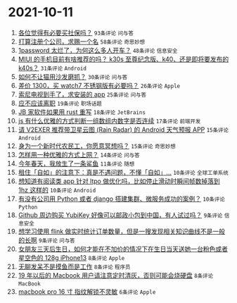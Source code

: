 # 2021-10-11

1. [各位觉得有必要买社保吗？](https://www.v2ex.com/t/806939) `93条评论` `问与答`
1. [打算注册个公司，求赐一个名](https://www.v2ex.com/t/806941) `58条评论` `奇思妙想`
1. [1password 太烂了，为何这么多人开车？](https://www.v2ex.com/t/806965) `48条评论` `信息安全`
1. [MIUI 的手机目前有啥推荐的吗？ k30s 至尊纪念版、k40、还是即将要发布的 k40s？](https://www.v2ex.com/t/806981) `31条评论` `Android`
1. [如何不让猫用沙发磨抓？](https://www.v2ex.com/t/806972) `30条评论` `问与答`
1. [差价 1300，买 watch7 不锈钢版有必要吗？](https://www.v2ex.com/t/806940) `26条评论` `Apple`
1. [索尼电视到手了，求安装的 app](https://www.v2ex.com/t/806933) `25条评论` `问与答`
1. [应不应该离职](https://www.v2ex.com/t/807016) `19条评论` `职场话题`
1. [JB 家软件如果用 rust 重写](https://www.v2ex.com/t/806945) `18条评论` `JetBrains`
1. [js 有什么优雅的方式判断一组数组内数字是否连续](https://www.v2ex.com/t/806938) `17条评论` `前端开发`
1. [请 V2EXER 推荐带卫星云图 (Rain Radar) 的 Android 天气预报 APP](https://www.v2ex.com/t/806969) `15条评论` `Android`
1. [身为一个新时代农民工，你愿意冥想吗？](https://www.v2ex.com/t/806932) `15条评论` `奇思妙想`
1. [怎样用一种优雅的方式上网？](https://www.v2ex.com/t/806944) `14条评论` `问与答`
1. [今年春天，我放生了一条鲨鱼](https://www.v2ex.com/t/806948) `11条评论` `随想`
1. [租住「自如」的注意下：真是不遇问题，不懂「自如」...](https://www.v2ex.com/t/807008) `10条评论` `全球工单系统`
1. [想知道有阅读类 app 针对 ltpo 做优化吗，比如停止滑动时瞬间帧数掉落到 1hz 这样的](https://www.v2ex.com/t/806985) `10条评论` `Android`
1. [有没有公司用 Python 或者 django 搭建集群、微服务成功的案例？](https://www.v2ex.com/t/806949) `10条评论` `Python`
1. [Github 周边购买 YubiKey 好像可以邮政小包到中国，有人试过吗？](https://www.v2ex.com/t/807004) `9条评论` `信息安全`
1. [想学习使用 flink 做实时统计订单数量，但是一搜发现相关知识曲线不是一般的长啊](https://www.v2ex.com/t/806943) `9条评论` `问与答`
1. [女朋友三天后生日，如何才能在不加价的情况下在生日当天送她一台粉色或者星空色的 128g iPhone13](https://www.v2ex.com/t/806983) `8条评论` `Apple`
1. [无聊发呆不是摸鱼而是工作](https://www.v2ex.com/t/806979) `8条评论` `程序员`
1. [19 年以后的 Macbook 用户请注意定时清灰，否则可能会烧硬盘](https://www.v2ex.com/t/806977) `8条评论` `MacBook`
1. [macbook pro 16 寸 指纹解锁不灵敏](https://www.v2ex.com/t/806975) `6条评论` `Apple`
